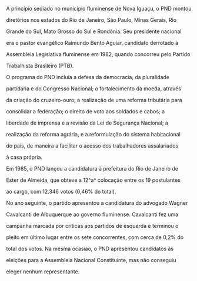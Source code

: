 

A princípio sediado no município fluminense de Nova Iguaçu, o PND montou

diretórios nos estados do Rio de Janeiro, São Paulo, Minas Gerais, Rio

Grande do Sul, Mato Grosso do Sul e Rondônia. Seu presidente nacional

era o pastor evangélico Raimundo Bento Aguiar, candidato derrotado à

Assembleia Legislativa fluminense em 1982, quando concorreu pelo Partido

Trabalhista Brasileiro (PTB).



O programa do PND incluía a defesa da democracia, da pluralidade

partidária e do Congresso Nacional; o fortalecimento da moeda, através

da criação do cruzeiro-ouro; a realização de uma reforma tributária para

consolidar a federação; o direito de voto aos soldados e cabos; a

liberdade de imprensa e a revisão da Lei de Segurança Nacional; a

realização da reforma agrária, e a reformulação do sistema habitacional

do país, de maneira a facilitar o acesso dos trabalhadores assalariados

à casa própria.



Em 1985, o PND lançou a candidatura à prefeitura do Rio de Janeiro de

Ester de Almeida, que obteve a 12^a^ colocação entre os 19 postulantes

ao cargo, com 12.346 votos (0,46% do total).



No ano seguinte, o partido apresentou a candidatura do advogado Wagner

Cavalcanti de Albuquerque ao governo fluminense. Cavalcanti fez uma

campanha marcada por críticas aos partidos de esquerda e terminou o

pleito em último lugar entre os sete concorrentes, com cerca de 0,2% do

total dos votos. Na mesma ocasião, o PND apresentou candidatos às

eleições para a Assembleia Nacional Constituinte, mas não conseguiu

eleger nenhum representante.



